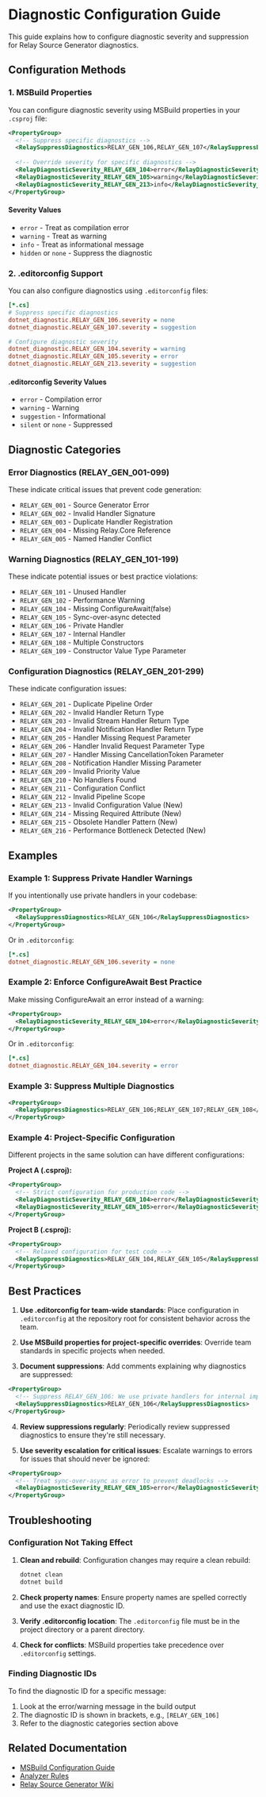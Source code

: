# Diagnostic Configuration Guide

This guide explains how to configure diagnostic severity and suppression for Relay Source Generator diagnostics.

## Configuration Methods

### 1. MSBuild Properties

You can configure diagnostic severity using MSBuild properties in your `.csproj` file:

```xml
<PropertyGroup>
  <!-- Suppress specific diagnostics -->
  <RelaySuppressDiagnostics>RELAY_GEN_106,RELAY_GEN_107</RelaySuppressDiagnostics>
  
  <!-- Override severity for specific diagnostics -->
  <RelayDiagnosticSeverity_RELAY_GEN_104>error</RelayDiagnosticSeverity_RELAY_GEN_104>
  <RelayDiagnosticSeverity_RELAY_GEN_105>warning</RelayDiagnosticSeverity_RELAY_GEN_105>
  <RelayDiagnosticSeverity_RELAY_GEN_213>info</RelayDiagnosticSeverity_RELAY_GEN_213>
</PropertyGroup>
```

#### Severity Values

- `error` - Treat as compilation error
- `warning` - Treat as warning
- `info` - Treat as informational message
- `hidden` or `none` - Suppress the diagnostic

### 2. .editorconfig Support

You can also configure diagnostics using `.editorconfig` files:

```ini
[*.cs]
# Suppress specific diagnostics
dotnet_diagnostic.RELAY_GEN_106.severity = none
dotnet_diagnostic.RELAY_GEN_107.severity = suggestion

# Configure diagnostic severity
dotnet_diagnostic.RELAY_GEN_104.severity = warning
dotnet_diagnostic.RELAY_GEN_105.severity = error
dotnet_diagnostic.RELAY_GEN_213.severity = suggestion
```

#### .editorconfig Severity Values

- `error` - Compilation error
- `warning` - Warning
- `suggestion` - Informational
- `silent` or `none` - Suppressed

## Diagnostic Categories

### Error Diagnostics (RELAY_GEN_001-099)

These indicate critical issues that prevent code generation:

- `RELAY_GEN_001` - Source Generator Error
- `RELAY_GEN_002` - Invalid Handler Signature
- `RELAY_GEN_003` - Duplicate Handler Registration
- `RELAY_GEN_004` - Missing Relay.Core Reference
- `RELAY_GEN_005` - Named Handler Conflict

### Warning Diagnostics (RELAY_GEN_101-199)

These indicate potential issues or best practice violations:

- `RELAY_GEN_101` - Unused Handler
- `RELAY_GEN_102` - Performance Warning
- `RELAY_GEN_104` - Missing ConfigureAwait(false)
- `RELAY_GEN_105` - Sync-over-async detected
- `RELAY_GEN_106` - Private Handler
- `RELAY_GEN_107` - Internal Handler
- `RELAY_GEN_108` - Multiple Constructors
- `RELAY_GEN_109` - Constructor Value Type Parameter

### Configuration Diagnostics (RELAY_GEN_201-299)

These indicate configuration issues:

- `RELAY_GEN_201` - Duplicate Pipeline Order
- `RELAY_GEN_202` - Invalid Handler Return Type
- `RELAY_GEN_203` - Invalid Stream Handler Return Type
- `RELAY_GEN_204` - Invalid Notification Handler Return Type
- `RELAY_GEN_205` - Handler Missing Request Parameter
- `RELAY_GEN_206` - Handler Invalid Request Parameter Type
- `RELAY_GEN_207` - Handler Missing CancellationToken Parameter
- `RELAY_GEN_208` - Notification Handler Missing Parameter
- `RELAY_GEN_209` - Invalid Priority Value
- `RELAY_GEN_210` - No Handlers Found
- `RELAY_GEN_211` - Configuration Conflict
- `RELAY_GEN_212` - Invalid Pipeline Scope
- `RELAY_GEN_213` - Invalid Configuration Value (New)
- `RELAY_GEN_214` - Missing Required Attribute (New)
- `RELAY_GEN_215` - Obsolete Handler Pattern (New)
- `RELAY_GEN_216` - Performance Bottleneck Detected (New)

## Examples

### Example 1: Suppress Private Handler Warnings

If you intentionally use private handlers in your codebase:

```xml
<PropertyGroup>
  <RelaySuppressDiagnostics>RELAY_GEN_106</RelaySuppressDiagnostics>
</PropertyGroup>
```

Or in `.editorconfig`:

```ini
[*.cs]
dotnet_diagnostic.RELAY_GEN_106.severity = none
```

### Example 2: Enforce ConfigureAwait Best Practice

Make missing ConfigureAwait an error instead of a warning:

```xml
<PropertyGroup>
  <RelayDiagnosticSeverity_RELAY_GEN_104>error</RelayDiagnosticSeverity_RELAY_GEN_104>
</PropertyGroup>
```

Or in `.editorconfig`:

```ini
[*.cs]
dotnet_diagnostic.RELAY_GEN_104.severity = error
```

### Example 3: Suppress Multiple Diagnostics

```xml
<PropertyGroup>
  <RelaySuppressDiagnostics>RELAY_GEN_106;RELAY_GEN_107;RELAY_GEN_108</RelaySuppressDiagnostics>
</PropertyGroup>
```

### Example 4: Project-Specific Configuration

Different projects in the same solution can have different configurations:

**Project A (.csproj):**
```xml
<PropertyGroup>
  <!-- Strict configuration for production code -->
  <RelayDiagnosticSeverity_RELAY_GEN_104>error</RelayDiagnosticSeverity_RELAY_GEN_104>
  <RelayDiagnosticSeverity_RELAY_GEN_105>error</RelayDiagnosticSeverity_RELAY_GEN_105>
</PropertyGroup>
```

**Project B (.csproj):**
```xml
<PropertyGroup>
  <!-- Relaxed configuration for test code -->
  <RelaySuppressDiagnostics>RELAY_GEN_104,RELAY_GEN_105</RelaySuppressDiagnostics>
</PropertyGroup>
```

## Best Practices

1. **Use .editorconfig for team-wide standards**: Place configuration in `.editorconfig` at the repository root for consistent behavior across the team.

2. **Use MSBuild properties for project-specific overrides**: Override team standards in specific projects when needed.

3. **Document suppressions**: Add comments explaining why diagnostics are suppressed:

```xml
<PropertyGroup>
  <!-- Suppress RELAY_GEN_106: We use private handlers for internal implementation details -->
  <RelaySuppressDiagnostics>RELAY_GEN_106</RelaySuppressDiagnostics>
</PropertyGroup>
```

4. **Review suppressions regularly**: Periodically review suppressed diagnostics to ensure they're still necessary.

5. **Use severity escalation for critical issues**: Escalate warnings to errors for issues that should never be ignored:

```xml
<PropertyGroup>
  <!-- Treat sync-over-async as error to prevent deadlocks -->
  <RelayDiagnosticSeverity_RELAY_GEN_105>error</RelayDiagnosticSeverity_RELAY_GEN_105>
</PropertyGroup>
```

## Troubleshooting

### Configuration Not Taking Effect

1. **Clean and rebuild**: Configuration changes may require a clean rebuild:
   ```bash
   dotnet clean
   dotnet build
   ```

2. **Check property names**: Ensure property names are spelled correctly and use the exact diagnostic ID.

3. **Verify .editorconfig location**: The `.editorconfig` file must be in the project directory or a parent directory.

4. **Check for conflicts**: MSBuild properties take precedence over `.editorconfig` settings.

### Finding Diagnostic IDs

To find the diagnostic ID for a specific message:

1. Look at the error/warning message in the build output
2. The diagnostic ID is shown in brackets, e.g., `[RELAY_GEN_106]`
3. Refer to the diagnostic categories section above

## Related Documentation

- [MSBuild Configuration Guide](MSBUILD-CONFIGURATION.md)
- [Analyzer Rules](ANALYZER-RULES.md)
- [Relay Source Generator Wiki](https://github.com/MrDave1999/Relay/wiki)
